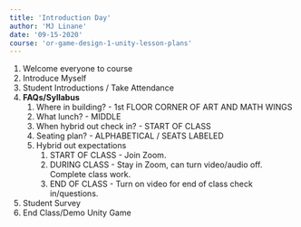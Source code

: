 ```yaml
---
title: 'Introduction Day'
author: 'MJ Linane'
date: '09-15-2020'
course: 'or-game-design-1-unity-lesson-plans'
---
```


1. Welcome everyone to course
2. Introduce Myself
3. Student Introductions / Take Attendance
4. **FAQs/Syllabus**
   1. Where in building? - 1st FLOOR CORNER OF ART AND MATH WINGS
   2. What lunch? - MIDDLE
   3. When hybrid out check in? - START OF CLASS
   4. Seating plan? - ALPHABETICAL / SEATS LABELED
   5. Hybrid out expectations
      1. START OF CLASS - Join Zoom.
      2. DURING CLASS - Stay in Zoom, can turn video/audio off. Complete class work.
      3. END OF CLASS - Turn on video for end of class check in/questions.
5. Student Survey
6. End Class/Demo Unity Game